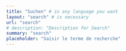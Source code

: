 ```yaml
---
title: "Suchen" # in any language you want
layout: "search" # is necessary
url: "search"
# description: "Description for Search"
summary: "search"
placeholder: "Saisir le terme de recherche"
---
```

